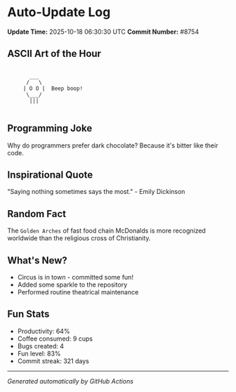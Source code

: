 # Auto-Update Log
**Update Time:** 2025-10-18 06:30:30 UTC
**Commit Number:** #8754

## ASCII Art of the Hour
```

       ___
      /   \
     | O O |  Beep boop!
      \___/
       |||
        
```

## Programming Joke
Why do programmers prefer dark chocolate? Because it's bitter like their code.

## Inspirational Quote
"Saying nothing sometimes says the most." - Emily Dickinson

## Random Fact
The `Golden Arches` of fast food chain McDonalds is more recognized worldwide than the religious cross of Christianity.

## What's New?
- Circus is in town - committed some fun!
- Added some sparkle to the repository
- Performed routine theatrical maintenance

## Fun Stats
- Productivity: 64%
- Coffee consumed: 9 cups
- Bugs created: 4
- Fun level: 83%
- Commit streak: 321 days

---
*Generated automatically by GitHub Actions*

